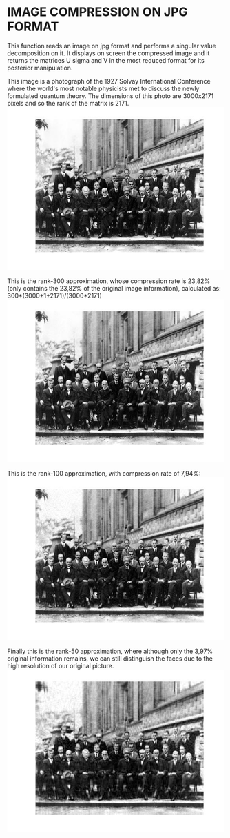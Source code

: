 # IMAGE COMPRESSION ON JPG FORMAT

This function reads an image on jpg format and performs a singular value decomposition on it.
It displays on screen the compressed image and it returns the matrices U sigma and V in the most reduced format for its posterior
manipulation.

This image is a photograph of the 1927 Solvay International Conference where the world's most notable physicists met to discuss the newly formulated quantum theory. 
The dimensions of this photo are 3000x2171 pixels and so the rank of the matrix is 2171.
![](https://github.com/DanielLapido/Image_compression/blob/main/Images/2171.jpg)

This is the rank-300 approximation, whose compression rate is 23,82% (only contains the 23,82% of the original image information), calculated as: 300*(3000+1+2171)/(3000*2171)
![](https://github.com/DanielLapido/Image_compression/blob/main/Images/300.jpg)

This is the rank-100 approximation, with compression rate of 7,94%:
![](https://github.com/DanielLapido/Image_compression/blob/main/Images/100.jpg)

Finally this is the rank-50 approximation, where although only the 3,97% original information remains, we can still distinguish the faces due to the high resolution of our original picture.
![](https://github.com/DanielLapido/Image_compression/blob/main/Images/50.jpg)
